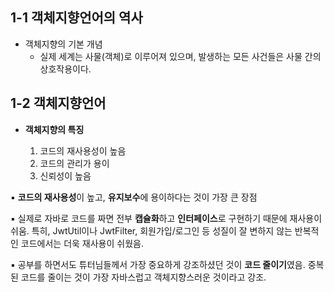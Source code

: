 ## 1-1 객체지향언어의 역사

- 객체지향의 기본 개념
  - 실제 세계는 사물(객체)로 이루어져 있으며, 발생하는 모든 사건들은 사물 간의 상호작용이다.

## 1-2 객체지향언어

- **객체지향의 특징**

  1. 코드의 재사용성이 높음
  2. 코드의 관리가 용이
  3. 신뢰성이 높음
  
▪ **코드의 재사용성**이 높고, **유지보수**에 용이하다는 것이 가장 큰 장점

▪ 실제로 자바로 코드를 짜면 전부 **캡슐화**하고 **인터페이스**로 구현하기 때문에 재사용이 쉬움. 특히, JwtUtil이나 JwtFilter, 회원가입/로그인 등 성질이 잘 변하지 않는 반복적인 코드에서는 더욱 재사용이 쉬웠음.

▪ 공부를 하면서도 튜터님들께서 가장 중요하게 강조하셨던 것이 **코드 줄이기**였음. 중복된 코드를 줄이는 것이 가장 자바스럽고 객체지향스러운 것이라고 강조.

